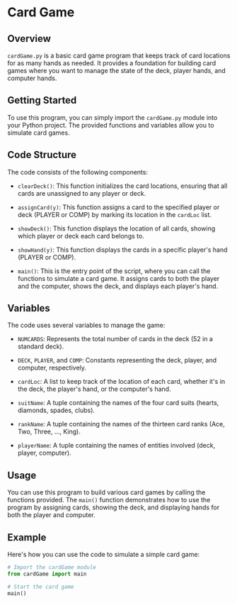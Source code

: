 # Card Game 

## Overview

`cardGame.py` is a basic card game program that keeps track of card locations for as many hands as needed. It provides a foundation for building card games where you want to manage the state of the deck, player hands, and computer hands.

## Getting Started

To use this program, you can simply import the `cardGame.py` module into your Python project. The provided functions and variables allow you to simulate card games.

## Code Structure

The code consists of the following components:

- `clearDeck()`: This function initializes the card locations, ensuring that all cards are unassigned to any player or deck.

- `assignCard(y)`: This function assigns a card to the specified player or deck (PLAYER or COMP) by marking its location in the `cardLoc` list.

- `showDeck()`: This function displays the location of all cards, showing which player or deck each card belongs to.

- `showHand(y)`: This function displays the cards in a specific player's hand (PLAYER or COMP).

- `main()`: This is the entry point of the script, where you can call the functions to simulate a card game. It assigns cards to both the player and the computer, shows the deck, and displays each player's hand.

## Variables

The code uses several variables to manage the game:

- `NUMCARDS`: Represents the total number of cards in the deck (52 in a standard deck).

- `DECK`, `PLAYER`, and `COMP`: Constants representing the deck, player, and computer, respectively.

- `cardLoc`: A list to keep track of the location of each card, whether it's in the deck, the player's hand, or the computer's hand.

- `suitName`: A tuple containing the names of the four card suits (hearts, diamonds, spades, clubs).

- `rankName`: A tuple containing the names of the thirteen card ranks (Ace, Two, Three, ..., King).

- `playerName`: A tuple containing the names of entities involved (deck, player, computer).

## Usage

You can use this program to build various card games by calling the functions provided. The `main()` function demonstrates how to use the program by assigning cards, showing the deck, and displaying hands for both the player and computer.

## Example

Here's how you can use the code to simulate a simple card game:

```python
# Import the cardGame module
from cardGame import main

# Start the card game
main()
